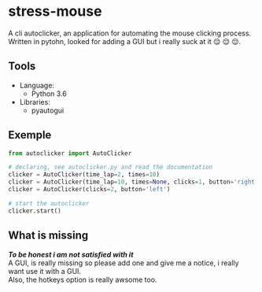 # stress-mouse

A cli autoclicker, an application for automating the mouse clicking process.  
Written in pytohn, looked for adding a GUI but i really suck at it :relieved: :relieved: :relieved:.

## Tools

* Language:
  * Python 3.6
* Libraries:
  * pyautogui

## Exemple

```python
from autoclicker import AutoClicker

# declaring, see autoclicker.py and read the documentation
clicker = AutoClicker(time_lap=2, times=10)
clicker = AutoClicker(time_lap=10, times=None, clicks=1, button='right', pox_x=123, pox_y=444)
clicker = AutoClicker(clicks=2, button='left')

# start the autoclicker
clicker.start()
```

## What is missing

***To be honest i am not satisfied with it***  
A GUI, is really missing so please add one and give me a notice, i really want use it with a GUI.  
Also, the hotkeys option is really awsome too.
